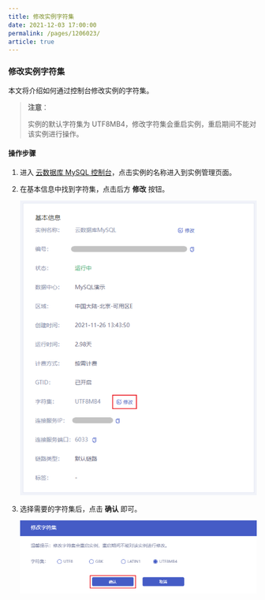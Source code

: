 ```yaml
---
title: 修改实例字符集
date: 2021-12-03 17:00:00
permalink: /pages/1206023/
article: true
---
```


### 修改实例字符集

本文将介绍如何通过控制台修改实例的字符集。

> **注意**：
>
> 实例的默认字符集为  UTF8MB4，修改字符集会重启实例，重启期间不能对该实例进行操作。
>

#### 操作步骤

1. 进入 [云数据库 MySQL 控制台](https://console.capitalonline.net/dbinstances)，点击实例的名称进入到实例管理页面。

2. 在基本信息中找到字符集，点击后方 **修改** 按钮。

   ![字符集-修改](./../../pic/character_console.png)

3. 选择需要的字符集后，点击 **确认** 即可。

   ![字符集-修改字符集](./../../pic/character_popup.png)
